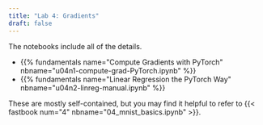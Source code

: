 ```yaml
---
title: "Lab 4: Gradients"
draft: false
---
```


The notebooks include all of the details.

- {{% fundamentals name="Compute Gradients with PyTorch" nbname="u04n1-compute-grad-PyTorch.ipynb" %}}
- {{% fundamentals name="Linear Regression the PyTorch Way" nbname="u04n2-linreg-manual.ipynb" %}}

These are mostly self-contained, but you may find it helpful to refer to {{< fastbook num="4" nbname="04_mnist_basics.ipynb" >}}.


<!-- 
## Feedback

- Next time, please copy and paste the Analysis questions into the textbox here.
- Next time, include headings to separate the responses for each notebook.
- Next time, please keep the original names of the notebooks.

Hopefully quick revisions:

- diagnose-classifier: Be careful about the difference between percentage and fraction. An accuracy of .99 is 99% accurate or 1% error rate.
- diagnose-classifier: Predicted True = predicted "cat", so the 6 is actually cases where the classifier predicted *cat* but it was wrong.
- diagnose-classifier: loss can be high even for correctly classified images if the classifier *wasn't confident* in its predictions. (Better to be confidently correct than un-confidently correct, and better that than confidently wrong.)
- diagnose-classifier: loss is directly derived from probability: loss is `-log(prob)` when the clf was right, `-log(1-prob)` when the clf was wrong
- compute-grad analysis is overcomplicated. Use only basic math operations like `+` or `*`; don't use any autograd functionality (like `.backward()`).
- compute-grad analysis: `x1_grad` is incorrect (try it for several different values, or think symbolically about the derivative of the function)
- compute-grad analysis: compute-grad: The function is f(x1, x2) = 2x1 + x2^2 + 5. x1_grad = df/dx1 = 2 (note that it doesn't depend on x2. Now try the same for x2_grad.
- image-ops: mean image didn't work. Use `axis=0` or `axis=1` etc.
- image-ops: blacking out part of the image didn't work. See [the revised instructions](https://cs.calvin.edu/courses/cs/344/22sp/fundamentals/u2n2-image-ops.html), search for the phrase "assign to slices".
- image-ops: only-red-channel didn't work. Use assignment like the previous problem.
- trace-mnist: the *activations* are the *results* of the layers, not the layers themselves.
- trace-mnist: you need to pass the *output* of one layer as the *input* to the next one.
- trace-mnist: the activation shapes are incorrect (Maybe you're thinking the *weight* shapes). Check `act1_shape` against `act1.shape`.
- trace-mnist: weight shapes should, like activation shapes, be lists of numbers (in this case, two numbers), e.g., `linear_1_weight_shape = [linear_3.middle_features, linear_17.special_features]` but the right numbers instead. Then, check that `linear_1_weight_shape` matches `linear_1.weight.shape`.

Optional revisions:

- diagnose-classifier: the probability number is actually the probability that the classifier assigned to the decision that it made. (I think it should be the probability that it assigns to the *correct* answer, but they're not going to change that now.)
- image ops: grayscale should have used the average of all 3 channels (mean on axis 1)
- black-out could have used negative indexing (e.g., `-50:`)


[22SP]
trace-mnist is still somewhat confused. A lot of people made a similar confusion, so I added some hints and assertions to the notebook. Download the notebook again (or look at the preview) and it should be much clearer.
-->